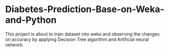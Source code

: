 # Diabetes-Prediction-Base-on-Weka-and-Python
This project is about to train dataset into weka and observing the changes on accuracy by applying Decision Tree algorithm and Artificial neural network.

